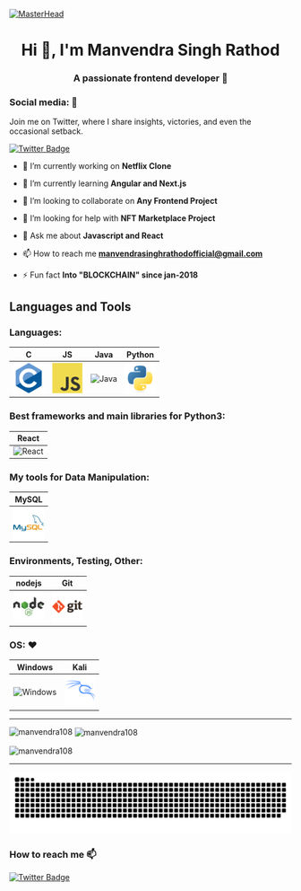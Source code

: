 [![MasterHead](https://i.pinimg.com/originals/a5/3b/c3/a53bc3eb7390edcb1711945f882a92cc.gif)](https://codegrills.in)

<h1 align="center">Hi 👋, I'm Manvendra Singh Rathod</h1>
<h3 align="center">A passionate frontend developer 👾</h3>
 
 
### Social media: 📡   
Join me on Twitter, where I share insights, victories, and even the occasional setback. 

[![Twitter Badge](https://img.shields.io/twitter/follow/manvendra_100?logo=twitter&style=for-the-badge)](https://twitter.com/Manvendra_100)




- 🔭 I’m currently working on **Netflix Clone**

- 🌱 I’m currently learning **Angular and Next.js**

- 👯 I’m looking to collaborate on **Any Frontend Project**

- 🤝 I’m looking for help with **NFT Marketplace Project**

- 💬 Ask me about **Javascript and React**

- 📫 How to reach me **manvendrasinghrathodofficial@gmail.com**

- ⚡ Fun fact **Into "BLOCKCHAIN" since jan-2018**



## Languages and Tools 
<div>

### Languages:
| C | JS | Java | Python |
|----------|----------|----------|-----|
| <img src="https://github.com/devicons/devicon/blob/master/icons/c/c-original.svg" title="C"  alt="C" width="55" height="55"/> |  <img src="https://github.com/devicons/devicon/blob/master/icons/javascript/javascript-original.svg" title="JavaScript" alt="JavaScript" width="55" height="55"/> |  <img src="https://cdn-icons-png.flaticon.com/128/226/226777.png" title="Solidity" alt="Java" width="55" height="55"/>|<img src="https://github.com/devicons/devicon/blob/master/icons/python/python-original.svg" title="Python"  alt="Python" width="55" height="55"/> |

  

### Best frameworks and main libraries for Python3:

| React | 
|----------|
|  <img src="https://cdn-icons-png.flaticon.com/128/919/919851.png" title="React"  alt="React" width="55" height="55"/>|


### My tools for Data Manipulation:

| MySQL |
|----------|
|<img src="https://github.com/devicons/devicon/blob/master/icons/mysql/mysql-original-wordmark.svg" title="MySQL" alt="MySQL" width="55" height="55"/>|



  
### Environments, Testing, Other:

| nodejs | Git |
|----------|----------|
|<img src="https://github.com/devicons/devicon/blob/master/icons/nodejs/nodejs-original-wordmark.svg" title="nodejs" alt="NodeJS" width="55" height="55"/>|<img src="https://github.com/devicons/devicon/blob/master/icons/git/git-original-wordmark.svg" title="Git" alt="Git" width="55" height="55"/>|


### OS: ❤️

| Windows | Kali |
|----------|----------|
| <img src="https://cdn-icons-png.flaticon.com/128/888/888882.png" title="Windows" alt="Windows" width="55" height="55"/>| <img src="https://github.com/canaleal/devicon/blob/new-icon-kali-linux/icons/kalilinux/kalilinux-original-wordmark.svg" title="Linux" alt="Linux" width="55" height="55"/>|



</div>

---




<p><img align="left" src="https://github-readme-stats.vercel.app/api/top-langs?username=manvendra108&show_icons=true&locale=en&layout=compact&theme=vision-friendly-dark" alt="manvendra108" /></p>

<p>&nbsp;<img align="center" src="https://github-readme-stats.vercel.app/api?username=manvendra108&show_icons=true&locale=en&theme=vision-friendly-dark" alt="manvendra108" /></p>

<p><img align="center" src="https://github-readme-streak-stats.herokuapp.com/?user=manvendra108&&theme=vision-friendly-dark" alt="manvendra108" /></p>
  
---
<p align="center">
 <img width="1000" src="https://raw.githubusercontent.com/platane/snk/output/github-contribution-grid-snake-dark.svg" alt="snake"/>
</p>



### How to reach me :mailbox:
[![Twitter Badge](https://img.shields.io/twitter/follow/manvendra_100?logo=twitter&style=for-the-badge)](https://twitter.com/Manvendra_100)


